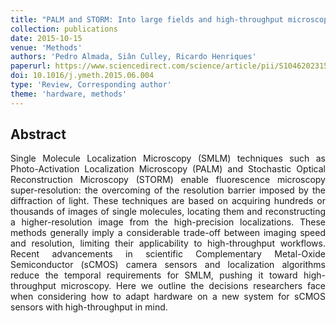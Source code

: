 ```yaml
---
title: "PALM and STORM: Into large fields and high-throughput microscopy with sCMOS detectors"
collection: publications
date: 2015-10-15
venue: 'Methods'
authors: 'Pedro Almada, Siân Culley, Ricardo Henriques'
paperurl: https://www.sciencedirect.com/science/article/pii/S1046202315002455
doi: 10.1016/j.ymeth.2015.06.004
type: 'Review, Corresponding author'
theme: 'hardware, methods'
---
```


<h2> Abstract </h2>
<p align= "justify">
Single Molecule Localization Microscopy (SMLM) techniques such as Photo-Activation Localization Microscopy (PALM) and Stochastic Optical Reconstruction Microscopy (STORM) enable fluorescence microscopy super-resolution: the overcoming of the resolution barrier imposed by the diffraction of light. These techniques are based on acquiring hundreds or thousands of images of single molecules, locating them and reconstructing a higher-resolution image from the high-precision localizations. These methods generally imply a considerable trade-off between imaging speed and resolution, limiting their applicability to high-throughput workflows. Recent advancements in scientific Complementary Metal-Oxide Semiconductor (sCMOS) camera sensors and localization algorithms reduce the temporal requirements for SMLM, pushing it toward high-throughput microscopy. Here we outline the decisions researchers face when considering how to adapt hardware on a new system for sCMOS sensors with high-throughput in mind.
